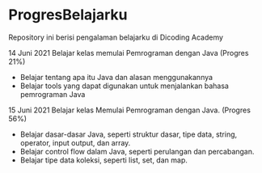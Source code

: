 # ProgresBelajarku

Repository ini berisi pengalaman belajarku di Dicoding Academy

14 Juni 2021
Belajar kelas memulai Pemrograman dengan Java (Progres 21%)

  * Belajar tentang apa itu Java dan alasan menggunakannya
  * Belajar tools yang dapat digunakan untuk menjalankan bahasa pemrograman Java

15 Juni 2021
Belajar kelas Memulai Pemrograman dengan Java. (Progres 56%)

  * Belajar dasar-dasar Java, seperti struktur dasar, tipe data, string, operator, input output, dan array.
  * Belajar control flow dalam Java, seperti perulangan dan percabangan.
  * Belajar tipe data koleksi, seperti list, set, dan map.
